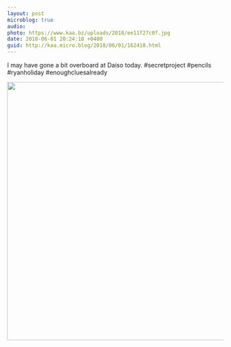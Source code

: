 ```yaml
---
layout: post
microblog: true
audio: 
photo: https://www.kaa.bz/uploads/2018/ee11f27c0f.jpg
date: 2018-06-01 20:24:18 +0400
guid: http://kaa.micro.blog/2018/06/01/162418.html
---
```

I may have gone a bit overboard at Daiso today. #secretproject #pencils #ryanholiday #enoughcluesalready

<img src="https://www.kaa.bz/uploads/2018/ee11f27c0f.jpg" width="600" height="600" />
